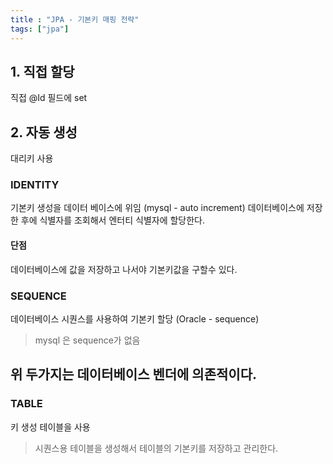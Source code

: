 ```yaml
---
title : "JPA - 기본키 매핑 전략"
tags: ["jpa"]
---
```


## 1. 직접 할당
직접 @Id 필드에 set

## 2. 자동 생성
대리키 사용 

### IDENTITY 
기본키 생성을 데이터 베이스에 위임 (mysql - auto increment)
데이터베이스에 저장한 후에 식별자를 조회해서 엔터티 식별자에 할당한다.

#### 단점 
데이터베이스에 값을 저장하고 나서야 기본키값을 구할수 있다. 

### SEQUENCE
데이터베이스 시퀀스를 사용하여 기본키 할당 (Oracle - sequence)
> mysql 은 sequence가 없음

## 위 두가지는 데이터베이스 벤더에 의존적이다.

### TABLE
키 생성 테이블을 사용
> 시퀀스용 테이블을 생성해서 테이블의 기본키를 저장하고 관리한다.


<!--stackedit_data:
eyJoaXN0b3J5IjpbMjQyODU5NjM0LDY0MjA0MjU5OV19
-->